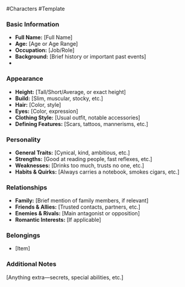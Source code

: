 #Characters #Template

### Basic Information
- **Full Name:** [Full Name]  
- **Age:** [Age or Age Range]  
- **Occupation:** [Job/Role]  
- **Background:** [Brief history or important past events]  
-
### Appearance
- **Height:** [Tall/Short/Average, or exact height]  
- **Build:** [Slim, muscular, stocky, etc.]  
- **Hair:** [Color, style]  
- **Eyes:** [Color, expression]  
- **Clothing Style:** [Usual outfit, notable accessories]  
- **Defining Features:** [Scars, tattoos, mannerisms, etc.]  

### Personality
- **General Traits:** [Cynical, kind, ambitious, etc.]  
- **Strengths:** [Good at reading people, fast reflexes, etc.]  
- **Weaknesses:** [Drinks too much, trusts no one, etc.]  
- **Habits & Quirks:** [Always carries a notebook, smokes cigars, etc.]  

### Relationships
- **Family:** [Brief mention of family members, if relevant]  
- **Friends & Allies:** [Trusted contacts, partners, etc.]  
- **Enemies & Rivals:** [Main antagonist or opposition]  
- **Romantic Interests:** [If applicable]  

### Belongings
- [Item]
### Additional Notes
[Anything extra—secrets, special abilities, etc.]
